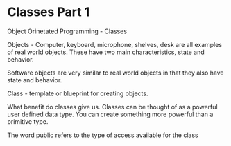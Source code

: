 # Classes Part 1

Object Orinetated Programming - Classes

Objects - Computer, keyboard, microphone, shelves, desk are all examples of 
real world objects.  These have two main characteristics, state and behavior.

Software objects are very similar to real world objects in that they also have 
state and behavior.

Class - template or blueprint for creating objects.

What benefit do classes give us.  Classes can be thought of as a powerful user defined data
type.  You can create something more powerful than a primitive type.

The word public refers to the type of access available for the class
